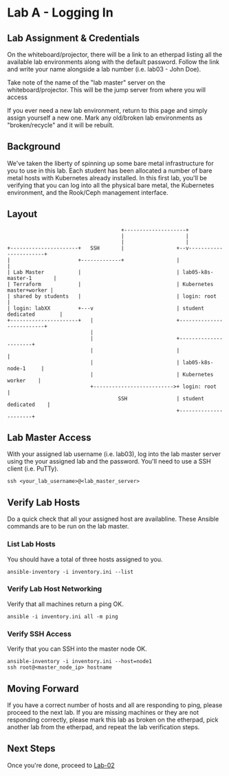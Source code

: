 # Lab A - Logging In

## Lab Assignment & Credentials

On the whiteboard/projector, there will be a link to an etherpad listing all the available lab environments along with the default password. Follow the link and write your name alongside a lab number (i.e. lab03 - John Doe).

Take note of the name of the "lab master" server on the whiteboard/projector. This will be the jump server from where you will access

If you ever need a new lab environment, return to this page and simply assign yourself a new one. Mark any old/broken lab environments as "broken/recycle" and it will be rebuilt.


## Background

We've taken the liberty of spinning up some bare metal infrastructure for you to use in this lab.
Each student has been allocated a number of bare metal hosts with Kubernetes already installed.
In this first lab, you'll be verifying that you can log into all the physical bare metal, the
Kubernetes environment, and the Rook/Ceph management interface.


## Layout

```
                                     +--------------------+
                                     |                    |
                                     |                    |
+----------------------+   SSH       |                 +--v-----------------------+
|                      +-------------+                 |                          |
| Lab Master           |                               | lab05-k8s-master-1       |
| Terraform            |                               | Kubernetes master+worker |
| shared by students   |                               | login: root              |
| login: labXX         +---v                           | student dedicated        |
+----------------------+   |                           +--------------------------+
                           |
                           |                           +----------------------+
                           |                           |                      |
                           |                           | lab05-k8s-node-1     |
                           |                           | Kubernetes worker    |
                           +-------------------------->+ login: root          |
                                    SSH                | student dedicated    |
                                                       +----------------------+
```


## Lab Master Access

With your assigned lab username (i.e. lab03), log into the lab master server using the your assigned lab and the password. You'll need to use a SSH client (i.e. PuTTy).

```
ssh <your_lab_username>@<lab_master_server>
```

## Verify Lab Hosts

Do a quick check that all your assigned host are availabline. These Ansible commands are to be run on the lab master.

### List Lab Hosts 

You should have a total of three hosts assigned to you.
```
ansible-inventory -i inventory.ini --list
```

### Verify Lab Host Networking

Verify that all machines return a ping OK.
```
ansible -i inventory.ini all -m ping
```

### Verify SSH Access

Verify that you can SSH into the master node OK.
```
ansible-inventory -i inventory.ini --host=node1
ssh root@<master_node_ip> hostname
```

## Moving Forward

If you have a correct number of hosts and all are responding to ping, please proceed to the next lab. If you are missing machines or they are not responding correctly, please mark this lab as broken on the etherpad, pick another lab from the etherpad, and repeat the lab verification steps.

## Next Steps

Once you're done, proceed to [Lab-02](Lab-02.md)
